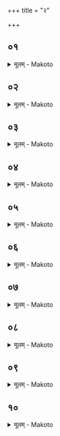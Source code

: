 +++
title = "२"

+++


## ०१
<details><summary>मूलम् - Makoto</summary>

त꣡द् आ꣡हुः ।॥  
य꣡स्या꣡ग्निहोत्री꣡ लो꣡हितं दुहीत किं꣡ त꣡त्र क꣡र्म का꣡ प्रा꣡यश्चित्तिर् इ꣡ति व्यु꣡त्क्रा꣡मते꣡त्य् उक्त्वा꣡ मे꣡क्षा꣡णं कृत्वा᳡न्वा꣡हा꣡र्यप꣡चनं प꣡रिश्रयितवै꣡ ब्रूया꣡त् त꣡स्मिन्न् एनच् छ्रपयित्वा꣡ त꣡स्मिंस् तूष्णीं꣡ जुहुया꣡द् अ꣡निरुक्तम् अ꣡निरुक्तो वै꣡ प्रजा꣡पतिः प्रा꣡जा꣡पत्य꣡म् अग्निहोत्रꣳ꣡ स꣡र्वं वा꣡ अ꣡निरुक्तं त꣡द् अने꣡न स꣡र्वेण प्रा꣡यश्चित्तिं कुरुते तां꣡ त꣡स्या꣡म् आ꣡हुत्यां꣡ ब्रा꣡ह्मणा꣡य दद्या꣡द् य꣡म् अ꣡नभ्या꣡गमिष्यन् म꣡न्येता꣡र्तिं वा꣡ एषा꣡ पा꣡प्मा꣡नं य꣡जमा꣡नस्य प्रतिदृ꣡श्य दुहे या꣡ लो꣡हितं दुह꣡ आ꣡र्तिम् एवा᳡स्मिंस् त꣡त् पा꣡प्मा꣡नं प्र꣡तिमुञ्चत्य् अ꣡थ य꣡द् अन्य꣡द् विन्दे꣡त् ते꣡न जुहुया꣡द् अ꣡ना꣡र्तेनैव꣡ त꣡द् आ꣡र्तं यज्ञ꣡स्य नि꣡ष्करोत्य् एत꣡द् एव꣡ त꣡त्र क꣡र्म ॥॥
</details>

## ०२
<details><summary>मूलम् - Makoto</summary>

त꣡द् आ꣡हुः ।॥  
य꣡स्या꣡ग्निहोत्रं꣡ दोह्य꣡मा꣡नम् अमेध्य꣡म् आ꣡प꣡द्येत किं꣡ त꣡त्र क꣡र्म का꣡ प्रा꣡यश्चित्तिर् इ꣡ति त꣡द् धै꣡के होत꣡व्यं मन्यन्ते प्र꣡यतम् एत꣡न् नै᳡तस्या꣡होमो꣡ ऽवकल्पते न꣡ वै꣡ देवाः꣡ क꣡स्मा꣡च् चन꣡ बीभत्सन्ते बी꣡भत्सन्ता꣡३इ तु꣡ देवा꣡ इत्थ꣡म् एव꣡ कुर्या꣡द् गा꣡र्हपत्या꣡द् उष्णं꣡ भ꣡स्म निरु꣡ह्य त꣡स्मिन्न् एनद् उष्णे꣡ भ꣡स्मंस् तूष्णीं꣡ नि꣡नयेद् अद्भि꣡र् उपनि꣡नयत्य् अद्भि꣡र् एनद् आ꣡प्नोत्य् अ꣡थ य꣡द् अन्य꣡द् विन्दे꣡त् ते꣡न जुहुया꣡द् एत꣡द् एव꣡ त꣡त्र क꣡र्म ॥॥
</details>

## ०३
<details><summary>मूलम् - Makoto</summary>

त꣡द् आ꣡हुः ।॥  
य꣡स्या꣡ग्निहोत्रं꣡ दोहित꣡म् अमेध्य꣡म् आ꣡प꣡द्येत किं꣡ त꣡त्र क꣡र्म का꣡ प्रा꣡यश्चित्तिर् इ꣡ति य꣡ एवै᳡ते꣡ ऽङ्गा꣡रा꣡ नि꣡रूढा꣡ ये꣡ष्व् अधिश्रयिष्य꣡न् भ꣡वति ता꣡न् प्रत्यु꣡ह्य त꣡स्मिन्न् एनद् उष्णे꣡ भ꣡स्मंस् तूष्णीं꣡ नि꣡नयेद् अद्भि꣡र् उपनि꣡नयत्य् अद्भि꣡र् एनद् आ꣡प्नोत्य् अ꣡थ य꣡द् अन्य꣡द् विन्दे꣡त् ते꣡न जुहुया꣡द् एत꣡द् एव꣡ त꣡त्र क꣡र्म ॥॥
</details>

## ०४
<details><summary>मूलम् - Makoto</summary>

त꣡द् आ꣡हुः ।॥  
य꣡स्या꣡ग्निहोत्र꣡म् अ꣡धिश्रितम् अमेध्य꣡म् आ꣡प꣡द्येत किं꣡ त꣡त्र क꣡र्म का꣡ प्रा꣡यश्चित्तिर् इ꣡ति य꣡ एवै᳡ते꣡ ऽङ्गा꣡रा꣡ नि꣡रूढा꣡ ये꣡ष्व् अ꣡धिश्रितं भ꣡वति ते꣡ष्व् एनत् तूष्णीं꣡ जुहुया꣡त् त꣡द् धुत꣡म् अ꣡हुतं य꣡द् अ꣡हैनत् ते꣡षु जुहो꣡ति ते꣡न हुतं꣡ य꣡द् व् एनां꣡स् ते꣡नैवा᳡नुगम꣡यति ते꣡ना꣡हुतम् अद्भि꣡र् उपनि꣡नयत्य् अद्भि꣡र् एनद् आ꣡प्नोत्य् अ꣡थ य꣡द् अन्य꣡द् विन्दे꣡त् ते꣡न जुहुया꣡द् एत꣡द् एव꣡ त꣡त्र क꣡र्म ॥॥
</details>

## ०५
<details><summary>मूलम् - Makoto</summary>

त꣡द् आ꣡हुः ।॥  
य꣡द् अ꣡धिश्रिते ऽग्निहोत्रे꣡ य꣡जमा꣡नो म्रिये꣡त किं꣡ त꣡त्र क꣡र्म का꣡ प्रा꣡यश्चित्तिर् इ꣡ति त꣡द् एवै᳡नद् अभिपर्या꣡धा꣡य वि꣡ष्पन्दयेद् अ꣡थो ख꣡ल्व् आ꣡हुर् एता꣡वती स꣡र्वस्य हविर्यज्ञ꣡स्य प्रा꣡यश्चित्तिर् इ꣡त्य् एत꣡द् एव꣡ त꣡त्र क꣡र्म ॥॥
</details>

## ०६
<details><summary>मूलम् - Makoto</summary>

त꣡द् आ꣡हुः ।॥  
य꣡स्या꣡ग्निहोत्रꣳ꣡ स्रुच्य् उ꣡न्नीतꣳ स्क꣡न्देत् किं꣡ त꣡त्र क꣡र्म का꣡ प्रा꣡यश्चित्तिर् इ꣡ति स्कन्नप्रा꣡यश्चित्ते꣡ना꣡भिमृ꣡श्या꣡द्भि꣡र् उपनिनी꣡य प꣡रिशिष्टेन जुहुया꣡द् य꣡द्य् उ नी꣡ची स्रु꣡क् स्या꣡द् य꣡दि वा꣡ भिद्ये꣡त स्कन्नप्रा꣡यश्चित्ते꣡नैवा᳡भिमृ꣡श्या꣡द्भि꣡र् उपनिनी꣡य य꣡त् स्था꣡ल्यां꣡ प꣡रिशिष्टꣳ स्या꣡त् ते꣡न जुहुया꣡त् ॥॥
</details>

## ०७
<details><summary>मूलम् - Makoto</summary>

त꣡द् धै꣡के ।॥  
प्रतिपरे꣡त्य य꣡त् स्था꣡ल्यां꣡ प꣡रिशिष्टं भ꣡वति ते꣡न जुह्वति त꣡द् उ त꣡था꣡ न꣡ कुर्या꣡त् स्वर्ग्यं᳡ वा꣡ एत꣡द् य꣡द् अग्निहोत्रं꣡ यो꣡ हैनं त꣡त्र ब्रूया꣡त् प्र꣡ति न्वा꣡ अयꣳ꣡ स्वर्गा꣡ल् लोका꣡द् अ꣡वा꣡रुक्षन् ना᳡स्येदꣳ꣡ स्वर्ग्य᳡म् इव भविष्यती꣡तीश्वरो꣡ ह त꣡थैव꣡ स्या꣡त् ॥॥
</details>

## ०८
<details><summary>मूलम् - Makoto</summary>

इत्थ꣡म् एव꣡ कुर्या꣡त् ।॥  
त꣡द् एवो꣡पविशेद् य꣡त् स्था꣡ल्यां꣡ प꣡रिशिष्टꣳ स्या꣡त् त꣡द् अस्मा꣡ उन्नी꣡या꣡हरेयुस् त꣡द् धै꣡क उ꣡पवहन्ते हुतोच्छिष्टं꣡ वा꣡ एत꣡द् या꣡त꣡या꣡म वा꣡ एत꣡न् नै᳡त꣡स्य होत꣡व्यम् इ꣡ति त꣡द् उ त꣡न् ना꣡द्रियेत यदा꣡ वा꣡ एत꣡द् अ꣡या꣡तया꣡मा꣡थैनद् धविरा꣡त꣡ञ्चनं कुर्वते त꣡स्मा꣡द् य꣡त् स्था꣡ल्यां꣡ प꣡रिशिष्टꣳ स्या꣡त् त꣡द् अस्मा꣡ उन्नी꣡या꣡हरेयुर् य꣡द्य् उ त꣡त्र न꣡ स्या꣡द् य꣡द् अन्य꣡द् विन्दे꣡त् त꣡द् अग्ना꣡व् अधिश्रि꣡त्या꣡वज्यो꣡त्या꣡पः꣡ प्रत्या꣡नी꣡योद्वा꣡स्य त꣡द् अदो꣡ हैवो꣡न्नेष्या꣡मी꣡त्य् उक्तं꣡ भ꣡वत्य् अ꣡था꣡त्र यथोन्नीत꣡म् एवा᳡स्मा꣡ उन्नी꣡या꣡हरेयुस् ते꣡न का꣡मं जुहुया꣡द् एत꣡द् एव꣡ त꣡त्र क꣡र्म ॥॥
</details>

## ०९
<details><summary>मूलम् - Makoto</summary>

त꣡द् आ꣡हुः ।॥  
य꣡स्या꣡ग्निहोत्रꣳ꣡ स्रुच्य् उ꣡न्नीतम् अमेध्य꣡म् आ꣡प꣡द्येत किं꣡ त꣡त्र क꣡र्म का꣡ प्रा꣡यश्चित्तिर् इ꣡ति त꣡द् धै꣡के होत꣡व्यं मन्यन्ते प्र꣡यतम् एत꣡न् नै᳡तस्या꣡होमो꣡ ऽवकल्पते न꣡ वै꣡ देवाः꣡ क꣡स्मा꣡च् चन꣡ बीभत्सन्त इ꣡ति त꣡द् धै꣡क उत्सि꣡च्य छर्दयन्ति त꣡द् उ त꣡था꣡ न꣡ कुर्या꣡द् यो꣡ हैनं त꣡त्र ब्रूया꣡त् प꣡रा꣡सिञ्चत न्वा꣡ अय꣡म् अग्निहोत्रं꣡ क्षिप्रे᳡ ऽयं꣡ य꣡जमा꣡नः प꣡रा꣡सेक्ष्यत इ꣡तीश्वरो꣡ ह त꣡थैव꣡ स्या꣡द् इत्थ꣡म् एव꣡ कुर्या꣡द् आ꣡हवनी꣡ये समि꣡धम् अभ्या꣡धा꣡या꣡हवनी꣡या꣡द् एवो᳡ष्णं꣡ भ꣡स्म निरु꣡ह्य त꣡स्मिन्न् एनद् उष्णे꣡ भ꣡स्मंस् तूष्णीं꣡ नि꣡नयेद् अद्भि꣡र् उपनि꣡नयत्य् अद्भि꣡र् एनद् आ꣡प्नोत्य् अ꣡थ य꣡द् अन्य꣡द् विन्दे꣡त् ते꣡न जुहुया꣡द् एत꣡द् एव꣡ त꣡त्र क꣡र्म ॥॥
</details>

## १०
<details><summary>मूलम् - Makoto</summary>

त꣡द् आ꣡हुः ।॥  
य꣡स्या꣡ग्निहोत्रꣳ꣡ स्रुच्य् उ꣡न्नीतम् उप꣡रिष्टा꣡द् अवव꣡र्षेत् किं꣡ त꣡त्र क꣡र्म का꣡ प्रा꣡यश्चित्तिर् इ꣡ति त꣡द् विद्या꣡द् उप꣡रिष्टा꣡न् मा꣡ शुक्र꣡म् आ꣡गन्न् उ꣡प मां꣡ देवाः꣡ प्रा꣡भूवञ् छ्रे꣡या꣡न् भविष्या꣡मी꣡ति ते꣡न का꣡मं जुहुया꣡द् एत꣡द् एव꣡ त꣡त्र क꣡र्म ॥॥
</details>